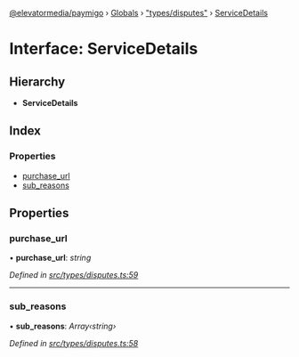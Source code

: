 [@elevatormedia/paymigo](../README.md) › [Globals](../globals.md) › ["types/disputes"](../modules/_types_disputes_.md) › [ServiceDetails](_types_disputes_.servicedetails.md)

# Interface: ServiceDetails

## Hierarchy

-   **ServiceDetails**

## Index

### Properties

-   [purchase_url](_types_disputes_.servicedetails.md#purchase_url)
-   [sub_reasons](_types_disputes_.servicedetails.md#sub_reasons)

## Properties

### purchase_url

• **purchase_url**: _string_

_Defined in [src/types/disputes.ts:59](https://github.com/ELEVATORmedia/paymigo/blob/846a5f9/src/types/disputes.ts#L59)_

---

### sub_reasons

• **sub_reasons**: _Array‹string›_

_Defined in [src/types/disputes.ts:58](https://github.com/ELEVATORmedia/paymigo/blob/846a5f9/src/types/disputes.ts#L58)_
